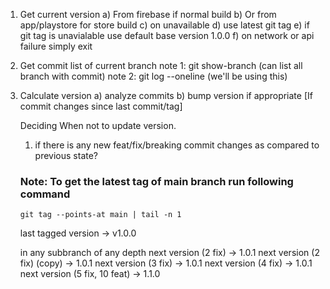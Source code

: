 1. Get current version
   a) From firebase if normal build
   b) Or from app/playstore for store build
   c) on unavailable 
   d) use latest git tag
   e) if git tag is unavialable use default base version 1.0.0
   f) on network or api failure simply exit
2. Get commit list of current branch
   note 1: git show-branch (can list all branch with commit)
   note 2: git log --oneline (we'll be using this)
3. Calculate version
   a) analyze commits
   b) bump version if appropriate [If commit changes since last commit/tag]

   Deciding When not to update version.
   1. if there is any new feat/fix/breaking commit changes as compared to previous state?

   ### Note: To get the latest tag of main branch run following command
   ```git tag --points-at main | tail -n 1```

   last tagged version -> v1.0.0

   in any subbranch of any depth 
   next version (2 fix) -> 1.0.1
   next version (2 fix) (copy) -> 1.0.1
   next version (3 fix) -> 1.0.1
   next version (4 fix) -> 1.0.1
   next version (5 fix, 10 feat) -> 1.1.0
   <!-- next version (1 Breaking change ) -> 2.0.0 -->


 
  

